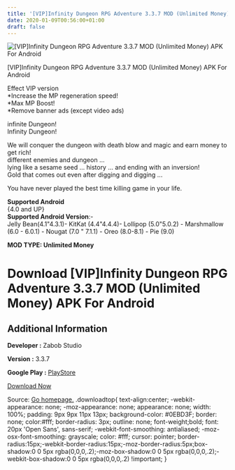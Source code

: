 ```yaml
---
title: '[VIP]Infinity Dungeon RPG Adventure 3.3.7 MOD (Unlimited Money) APK For Android'
date: 2020-01-09T00:56:00+01:00
draft: false
---
```


![[VIP]Infinity Dungeon RPG Adventure 3.3.7 MOD (Unlimited Money) APK For Android](https://i1.wp.com/apkhome.net/wp-content/uploads/2020/01/VIPInfinity-Dungeon-RPG-Adventure-3.3.7-MOD-Unlimited-Money.png "[VIP]Infinity Dungeon RPG Adventure 3.3.7 MOD (Unlimited Money) APK For Android")

  

\[VIP\]Infinity Dungeon RPG Adventure 3.3.7 MOD (Unlimited Money) APK For Android

Effect VIP version  
\*Increase the MP regeneration speed!  
\*Max MP Boost!  
\*Remove banner ads (except video ads)

infinite Dungeon!  
Infinity Dungeon!

We will conquer the dungeon with death blow and magic and earn money to get rich!  
different enemies and dungeon ...  
lying like a sesame seed ... history ... and ending with an inversion!  
Gold that comes out even after digging and digging ...

You have never played the best time killing game in your life.

**Supported Android**  
{4.0 and UP}  
**Supported Android Version**:-  
Jelly Bean(4.1"4.3.1)- KitKat (4.4"4.4.4)- Lollipop (5.0"5.0.2) - Marshmallow (6.0 - 6.0.1) - Nougat (7.0 " 7.1.1) - Oreo (8.0-8.1) - Pie (9.0)

**MOD TYPE: Unlimited Money**

Download \[VIP\]Infinity Dungeon RPG Adventure 3.3.7 MOD (Unlimited Money) APK For Android
==========================================================================================

Additional Information
----------------------

**Developer :** Zabob Studio

**Version :** 3.3.7

**Google Play :** [PlayStore](https://play.google.com/store/apps/details?id=com.sosc.firstfantasy1super)

  

[Download Now](https://store4app.co/post/vip-infinity-dungeon-rpg-adventure-3-3-7-mod-unlimited-money-apk-for-android_1578497759)

  
Source: [Go homepage.](https://store4app.co/post/vip-infinity-dungeon-rpg-adventure-3-3-7-mod-unlimited-money-apk-for-android_1578497759) .downloadtop{ text-align:center; -webkit-appearance: none; -moz-appearance: none; appearance: none; width: 100%; padding: 9px 9px 11px 13px; background-color: #0EBD3F; border: none; color:#fff; border-radius: 3px; outline: none; font-weight;bold; font: 20px 'Open Sans', sans-serif; -webkit-font-smoothing: antialiased; -moz-osx-font-smoothing: grayscale; color: #fff; cursor: pointer; border-radius:15px;-webkit-border-radius:15px;-moz-border-radius:5px;box-shadow:0 0 5px rgba(0,0,0,.2);-moz-box-shadow:0 0 5px rgba(0,0,0,.2);-webkit-box-shadow:0 0 5px rgba(0,0,0,.2) !important; }